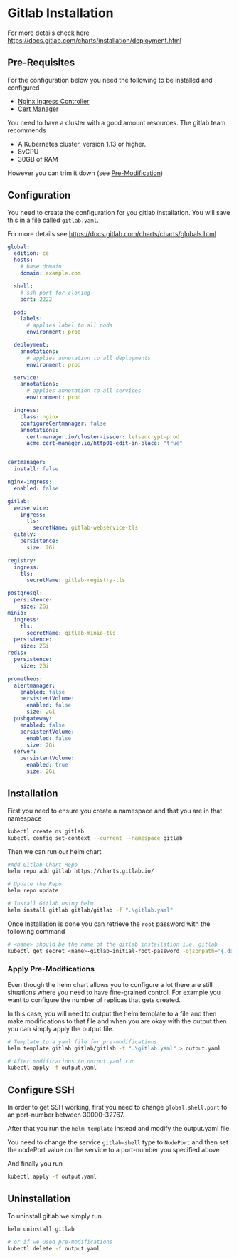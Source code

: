 # Gitlab Installation

For more details check here https://docs.gitlab.com/charts/installation/deployment.html


## Pre-Requisites
For the configuration below you need the following to be installed and configured
- [Nginx Ingress Controller](ingress/nginx.md)
- [Cert Manager](cert-manager/Readme.md)

You need to have a cluster with a good amount resources. The gitlab team recommends
- A Kubernetes cluster, version 1.13 or higher.
- 8vCPU
- 30GB of RAM

However you can trim it down (see [Pre-Modification](#apply-pre-modifications))

## Configuration
You need to create the configuration for you gitlab installation. You will save this in a file called `gitlab.yaml`.

For more details see https://docs.gitlab.com/charts/charts/globals.html

```yaml
global:
  edition: ce
  hosts:
    # base domain
    domain: example.com

  shell:
    # ssh port for cloning
    port: 2222

  pod:
    labels:
      # applies label to all pods
      environment: prod

  deployment:
    annotations:
      # applies annotation to all deployments
      environment: prod

  service:
    annotations:
      # applies annotation to all services
      environment: prod

  ingress:
    class: nginx
    configureCertmanager: false
    annotations:
      cert-manager.io/cluster-issuer: letsencrypt-prod
      acme.cert-manager.io/http01-edit-in-place: "true"


certmanager:
  install: false

nginx-ingress:
  enabled: false

gitlab:
  webservice:
    ingress:
      tls:
        secretName: gitlab-webservice-tls
  gitaly:
    persistence:
      size: 2Gi

registry:
  ingress:
    tls:
      secretName: gitlab-registry-tls

postgresql:
  persistence:
    size: 2Gi
minio:
  ingress:
    tls:
      secretName: gitlab-minio-tls
  persistence:
    size: 2Gi
redis:
  persistence:
    size: 2Gi

prometheus:
  alertmanager:
    enabled: false
    persistentVolume:
      enabled: false
      size: 2Gi
  pushgateway:
    enabled: false
    persistentVolume:
      enabled: false
      size: 2Gi
  server:
    persistentVolume:
      enabled: true
      size: 2Gi
```

## Installation

First you need to ensure you create a namespace and that you are in that namespace

```bash
kubectl create ns gitlab
kubectl config set-context --current --namespace gitlab
```
Then we can run our helm chart

```bash
#Add Gitlab Chart Repo
helm repo add gitlab https://charts.gitlab.io/

# Update the Repo
helm repo update

# Install Gitlab using helm
helm install gitlab gitlab/gitlab -f ".\gitlab.yaml"
```
Once Installation is done you can retrieve the `root` password with the following command

```bash
# <name> should be the name of the gitlab installation i.e. gitlab
kubectl get secret <name>-gitlab-initial-root-password -ojsonpath='{.data.password}' | base64 --decode
```
### Apply Pre-Modifications

Even though the helm chart allows you to configure a lot there are still situations where you need to have fine-grained control. For example you want to configure the number of replicas that gets created.

In this case, you will need to output the helm template to a file and then make modifications to that file and when you are okay with the output then you can simply apply the output file.

```bash
# Template to a yaml file for pre-modifications
helm template gitlab gitlab/gitlab -f ".\gitlab.yaml" > output.yaml

# After modifications to output.yaml run
kubectl apply -f output.yaml
```

## Configure SSH
In order to get SSH working, first you need to change `global.shell.port` to an port-number between 30000-32767.

After that you run the `helm template` instead and modify the output.yaml file.

You need to change the service `gitlab-shell` type to `NodePort` and then set the nodePort value on the service to a port-number you specified above

And finally you run

```bash
kubectl apply -f output.yaml
```

## Uninstallation
To uninstall gitlab we simply run

```bash
helm uninstall gitlab

# or if we used pre-modifications
kubectl delete -f output.yaml
```
